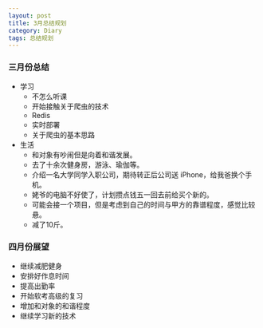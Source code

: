 ```yaml
---
layout: post
title: 3月总结规划
category: Diary
tags: 总结规划
---
```


### 三月份总结

- 学习
  - 不怎么听课
  - 开始接触关于爬虫的技术
   - Redis
   - 实时部署
   - 关于爬虫的基本思路
- 生活
  - 和对象有吵闹但是向着和谐发展。
  - 去了十余次健身房，游泳、瑜伽等。
  - 介绍一名大学同学入职公司，期待转正后公司送 iPhone，给我爸换个手机。
  - 姥爷的电脑不好使了，计划攒点钱五一回去前给买个新的。
  - 可能会接一个项目，但是考虑到自己的时间与甲方的靠谱程度，感觉比较悬。
  - 减了10斤。

### 四月份展望
- 继续减肥健身
- 安排好作息时间
- 提高出勤率
- 开始软考高级的复习
- 增加和对象的和谐程度
- 继续学习新的技术

